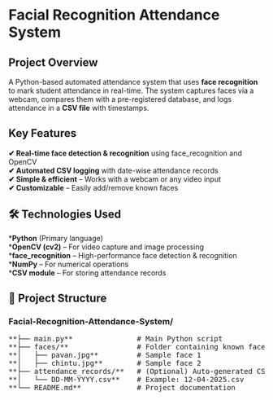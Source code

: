 # Facial Recognition Attendance System
## Project Overview
A Python-based automated attendance system that uses **face recognition** to mark student attendance in real-time. The system captures faces via a webcam, compares them with a pre-registered database, and logs attendance in a **CSV file** with timestamps.
## Key Features
**✔ Real-time face detection & recognition** using face_recognition and OpenCV<br>
**✔ Automated CSV logging** with date-wise attendance records<br>
**✔ Simple & efficient** – Works with a webcam or any video input<br>
**✔ Customizable** – Easily add/remove known faces<br>
## 🛠 Technologies Used
***Python** (Primary language)<br>
***OpenCV (cv2)** – For video capture and image processing<br>
***face_recognition** – High-performance face detection & recognition<br>
***NumPy** – For numerical operations<br>
***CSV module** – For storing attendance records<br>
## 📂 Project Structure
### Facial-Recognition-Attendance-System/ ###
<pre>
**├── main.py**               # Main Python script  
**├── faces/**                # Folder containing known face images  
**│   ├── pavan.jpg**         # Sample face 1  
**│   ├── chintu.jpg**        # Sample face 2   
**├── attendance_records/**   # (Optional) Auto-generated CSV logs  
**│   └── DD-MM-YYYY.csv**    # Example: 12-04-2025.csv  
**└── README.md**             # Project documentation
</pre>
